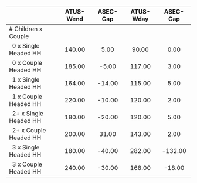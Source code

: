 
|                      |    ATUS-Wend |     ASEC-Gap |    ATUS-Wday |     ASEC-Gap |
| -------------------- | :----------: | :----------: | :----------: | :----------: |
| # Children x Couple  |              |              |              |              |
| &nbsp;&nbsp;0 x Single Headed HH |       140.00 |         5.00 |        90.00 |         0.00 |
| &nbsp;&nbsp;0 x Couple Headed HH |       185.00 |        -5.00 |       117.00 |         3.00 |
| &nbsp;&nbsp;1 x Single Headed HH |       164.00 |       -14.00 |       115.00 |         5.00 |
| &nbsp;&nbsp;1 x Couple Headed HH |       220.00 |       -10.00 |       120.00 |         2.00 |
| &nbsp;&nbsp;2+ x Single Headed HH |       180.00 |       -20.00 |       120.00 |         5.00 |
| &nbsp;&nbsp;2+ x Couple Headed HH |       200.00 |        31.00 |       143.00 |         2.00 |
| &nbsp;&nbsp;3 x Single Headed HH |       180.00 |       -40.00 |       282.00 |      -132.00 |
| &nbsp;&nbsp;3 x Couple Headed HH |       240.00 |       -30.00 |       168.00 |       -18.00 |


